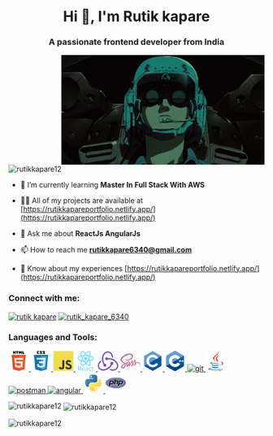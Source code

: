 <h1 align="center">Hi 👋, I'm Rutik kapare</h1>
<h3 align="center">A passionate frontend developer from India</h3>

<img align="right" alt="coding" width="400" src="qwe.gif" />

<p align="left"> <img src="https://komarev.com/ghpvc/?username=rutikkapare12&label=Profile%20views&color=0e75b6&style=flat" alt="rutikkapare12" /> </p>

- 🌱 I’m currently learning **Master In Full Stack With AWS**

- 👨‍💻 All of my projects are available at [https://rutikkapareportfolio.netlify.app/](https://rutikkapareportfolio.netlify.app/)

- 💬 Ask me about **ReactJs AngularJs**

- 📫 How to reach me **rutikkapare6340@gmail.com**

- 📄 Know about my experiences [https://rutikkapareportfolio.netlify.app/](https://rutikkapareportfolio.netlify.app/)

<h3 align="left">Connect with me:</h3>
<p align="left">
<a href="https://www.linkedin.com/in/rutik-kapare-898284229/" target="blank"><img align="center" src="https://raw.githubusercontent.com/rahuldkjain/github-profile-readme-generator/master/src/images/icons/Social/linked-in-alt.svg" alt="rutik kapare" height="30" width="40" /></a>
<a href="https://instagram.com/rutik_kapare_6340" target="blank"><img align="center" src="https://raw.githubusercontent.com/rahuldkjain/github-profile-readme-generator/master/src/images/icons/Social/instagram.svg" alt="rutik_kapare_6340" height="30" width="40" /></a>
</p>

<h3 align="left">Languages and Tools:</h3>
<p align="left"> 
  <a href="https://www.w3.org/html/" target="_blank" rel="noreferrer"> <img src="https://raw.githubusercontent.com/devicons/devicon/master/icons/html5/html5-original-wordmark.svg" alt="html5" width="40" height="40"/> </a> 
  <a href="https://www.w3schools.com/css/" target="_blank" rel="noreferrer"> <img src="https://raw.githubusercontent.com/devicons/devicon/master/icons/css3/css3-original-wordmark.svg" alt="css3" width="40" height="40"/> </a> 
  <a href="https://developer.mozilla.org/en-US/docs/Web/JavaScript" target="_blank" rel="noreferrer"> <img src="https://raw.githubusercontent.com/devicons/devicon/master/icons/javascript/javascript-original.svg" alt="javascript" width="40" height="40"/> </a> 
<a href="https://reactjs.org/" target="_blank" rel="noreferrer"> <img src="https://raw.githubusercontent.com/devicons/devicon/master/icons/react/react-original-wordmark.svg" alt="react" width="40" height="40"/> </a>  
<a href="https://redux.js.org" target="_blank" rel="noreferrer"> <img src="https://raw.githubusercontent.com/devicons/devicon/master/icons/redux/redux-original.svg" alt="redux" width="40" height="40"/> </a> 
<a href="https://sass-lang.com" target="_blank" rel="noreferrer"> <img src="https://raw.githubusercontent.com/devicons/devicon/master/icons/sass/sass-original.svg" alt="sass" width="40" height="40"/> </a>
  <a href="https://www.cprogramming.com/" target="_blank" rel="noreferrer"> <img src="https://raw.githubusercontent.com/devicons/devicon/master/icons/c/c-original.svg" alt="c" width="40" height="40"/> </a> 
<a href="https://www.w3schools.com/cpp/" target="_blank" rel="noreferrer"> <img src="https://raw.githubusercontent.com/devicons/devicon/master/icons/cplusplus/cplusplus-original.svg" alt="cplusplus" width="40" height="40"/> </a> 
<a href="https://git-scm.com/" target="_blank" rel="noreferrer"> <img src="https://www.vectorlogo.zone/logos/git-scm/git-scm-icon.svg" alt="git" width="40" height="40"/> </a> 
<a href="https://www.java.com" target="_blank" rel="noreferrer"> <img src="https://raw.githubusercontent.com/devicons/devicon/master/icons/java/java-original.svg" alt="java" width="40" height="40"/> </a> 
<a href="https://postman.com" target="_blank" rel="noreferrer"> <img src="https://www.vectorlogo.zone/logos/getpostman/getpostman-icon.svg" alt="postman" width="40" height="40"/> </a> 
<a href="https://angular.io" target="_blank" rel="noreferrer"> <img src="https://angular.io/assets/images/logos/angular/angular.svg" alt="angular" width="40" height="40"/> </a>
<a href="https://www.python.org" target="_blank" rel="noreferrer"> <img src="https://raw.githubusercontent.com/devicons/devicon/master/icons/python/python-original.svg" alt="python" width="40" height="40"/> </a>
<a href="https://www.php.net" target="_blank" rel="noreferrer"> <img src="https://raw.githubusercontent.com/devicons/devicon/master/icons/php/php-original.svg" alt="php" width="40" height="40"/> </a>
</p>
<p><img align="left" src="https://github-readme-stats.vercel.app/api/top-langs?username=rutikkapare12&show_icons=true&locale=en&layout=compact" alt="rutikkapare12" /></p>

<p>&nbsp;<img align="center" src="https://github-readme-stats.vercel.app/api?username=rutikkapare12&show_icons=true&locale=en" alt="rutikkapare12" /></p>

<p><img align="center" src="https://github-readme-streak-stats.herokuapp.com/?user=rutikkapare12&" alt="rutikkapare12" /></p>
